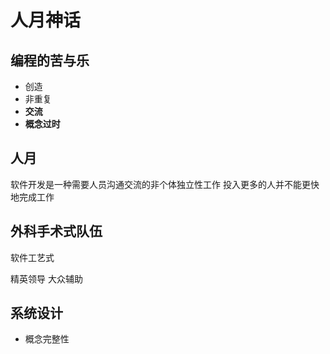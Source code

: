 # 人月神话

## 编程的苦与乐

- 创造
- 非重复
- **交流**
- **概念过时**

## 人月

软件开发是一种需要人员沟通交流的非个体独立性工作 投入更多的人并不能更快地完成工作

## 外科手术式队伍

软件工艺式

精英领导 大众辅助

## 系统设计

- 概念完整性